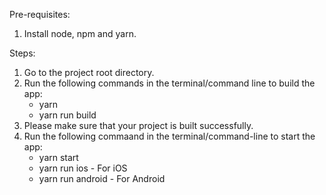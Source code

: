 Pre-requisites:
1. Install node, npm and yarn.

Steps:
1. Go to the project root directory.
2. Run the following commands in the terminal/command line to build the app:
    - yarn
    - yarn run build
3. Please make sure that your project is built successfully.
4. Run the following commaand in the terminal/command-line to start the app:
    - yarn start
    - yarn run ios - For iOS
    - yarn run android - For Android